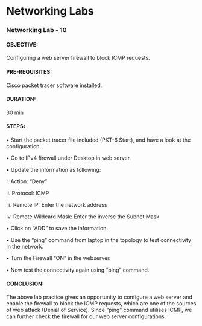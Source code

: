 
# Networking Labs

### Networking Lab - 10

#### OBJECTIVE: 
Configuring a web server firewall to block ICMP requests.
#### PRE-REQUISITES: 
Cisco packet tracer software installed.
#### DURATION: 
30 min

#### STEPS:

•	Start the packet tracer file included (PKT-6 Start), and have a look at the configuration.

•	Go to IPv4 firewall under Desktop in web server.

•	Update the information as following:

i.	Action: “Deny”

ii.	Protocol: ICMP

iii.	Remote IP: Enter the network address

iv.	Remote Wildcard Mask: Enter the inverse the Subnet Mask

•	Click on “ADD” to save the information.

•	Use the “ping” command from laptop in the topology to test connectivity in the network.

•	Turn the Firewall “ON” in the webserver.

•	Now test the connectivity again using “ping” command.

#### CONCLUSION:  
The above lab practice gives an opportunity to configure a web server and enable the firewall to block the ICMP requests, which are one of the sources of web attack (Denial of Service). Since “ping” command utilises ICMP, we can further check the firewall for our web server configurations.
